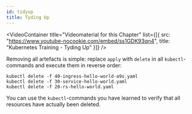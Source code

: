 ```yaml
---
id: tidyup
title: Tyding Up
---
```


<VideoContainer
  title="Videomaterial for this Chapter"
  list={[{
   src: "https://www.youtube-nocookie.com/embed/ss1GDK93qn4",
   title: "Kubernetes Training - Tyding Up"
  }]}
/>

Removing all artefacts is simple: replace `apply` with `delete` in all `kubectl`-commands and execute them in reverse order:

    kubectl delete -f 40-ingress-hello-world-a9s.yaml
    kubectl delete -f 30-service-hello-world.yaml
    kubectl delete -f 20-rs-hello-world.yaml

You can use the `kubectl`-commands you have learned to verify that all resources have actually been deleted.
